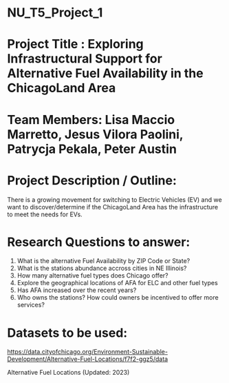 # NU_T5_Project_1

# Project Title : Exploring Infrastructural Support for Alternative Fuel Availability in the ChicagoLand Area 

# Team Members: Lisa Maccio Marretto, Jesus Vilora Paolini, Patrycja Pekala, Peter Austin


# Project Description / Outline:

There is a growing movement for switching to Electric Vehicles (EV) and we want to discover/determine if the ChicagoLand Area has the infrastructure to meet the needs for EVs. 

# Research Questions to answer:

1. What is the alternative Fuel Availability by ZIP Code or State?
2. What is the stations abundance accross cities in NE Illinois?
3. How many alternative fuel types does Chicago offer?
4. Explore the geographical locations of AFA for ELC and other fuel types
5. Has AFA increased over the recent years?
6. Who owns the stations? How could owners be incentived to offer more services?

# Datasets to be used:
https://data.cityofchicago.org/Environment-Sustainable-Development/Alternative-Fuel-Locations/f7f2-ggz5/data 

Alternative Fuel Locations (Updated: 2023)


